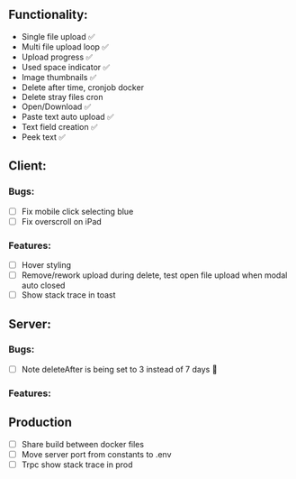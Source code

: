 ## Functionality:

- Single file upload ✅
- Multi file upload loop ✅
- Upload progress ✅
- Used space indicator ✅
- Image thumbnails ✅
- Delete after time, cronjob docker
- Delete stray files cron
- Open/Download ✅
- Paste text auto upload ✅
- Text field creation ✅
- Peek text ✅

## Client:

### Bugs:

- [ ] Fix mobile click selecting blue
- [ ] Fix overscroll on iPad

### Features:

- [ ] Hover styling
- [ ] Remove/rework upload during delete, test open file upload when modal auto closed
- [ ] Show stack trace in toast

## Server:

### Bugs:
- [ ] Note deleteAfter is being set to 3 instead of 7 days 🤔

### Features:

## Production

- [ ] Share build between docker files
- [ ] Move server port from constants to .env
- [ ] Trpc show stack trace in prod
